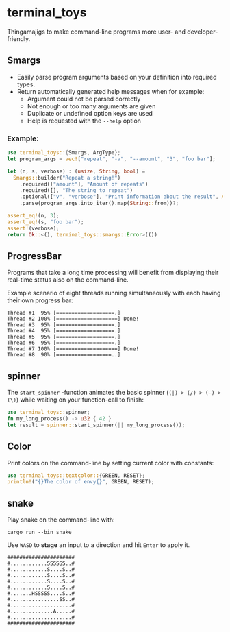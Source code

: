 # terminal_toys
Thingamajigs to make command-line programs more user- and developer-friendly.

## Smargs
- Easily parse program arguments based on your definition into required types.
- Return automatically generated help messages when for example:
  - Argument could not be parsed correctly
  - Not enough or too many arguments are given
  - Duplicate or undefined option keys are used
  - Help is requested with the `--help` option

### Example:
```rust
use terminal_toys::{Smargs, ArgType};
let program_args = vec!["repeat", "-v", "--amount", "3", "foo bar"];

let (n, s, verbose) : (usize, String, bool) =
  Smargs::builder("Repeat a string!")
    .required(["amount"], "Amount of repeats")
    .required([], "The string to repeat")
    .optional(["v", "verbose"], "Print information about the result", ArgType::False)
    .parse(program_args.into_iter().map(String::from))?;

assert_eq!(n, 3);
assert_eq!(s, "foo bar");
assert!(verbose);
return Ok::<(), terminal_toys::smargs::Error>(())
```

## ProgressBar
Programs that take a long time processing will benefit from displaying their real-time status also on the command-line.

Example scenario of eight threads running simultaneously with each having their own progress bar:
```ignore
Thread #1  95% [===================.]
Thread #2 100% [====================] Done!
Thread #3  95% [===================.]
Thread #4  95% [===================.]
Thread #5  95% [===================.]
Thread #6  95% [===================.]
Thread #7 100% [====================] Done!
Thread #8  90% [==================..]
```
## spinner
The `start_spinner` -function animates the basic spinner (`(|) > (/) > (-) >
(\)`) while waiting on your function-call to finish:
```rust
use terminal_toys::spinner;
fn my_long_process() -> u32 { 42 }
let result = spinner::start_spinner(|| my_long_process());
```

## Color
Print colors on the command-line by setting current color with constants:
```rust
use terminal_toys::textcolor::{GREEN, RESET};
println!("{}The color of envy{}", GREEN, RESET);
```

## snake
Play snake on the command-line with:
```ignore
cargo run --bin snake
```
Use `WASD` to __stage__ an input to a direction and hit `Enter` to apply it.

```ignore
######################
#............SSSSSS..#
#............S....S..#
#............S....S..#
#............S....S..#
#............S....S..#
#.......HSSSSS....S..#
#................SS..#
#....................#
#..............A.....#
#....................#
######################
```
